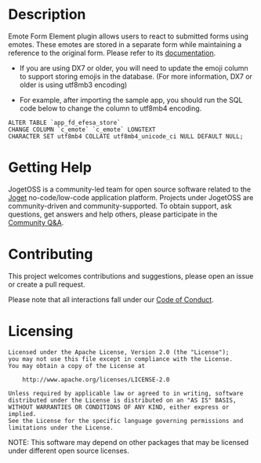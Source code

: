 # Description

Emote Form Element plugin allows users to react to submitted forms using emotes. These emotes are stored in a separate form while maintaining a reference to the original form. Please refer to its [documentation](https://dev.joget.org/community/display/SANDBOX2/Emote+Form+Element).

* If you are using DX7 or older, you will need to update the emoji column to support storing emojis in the database. (For more information, DX7 or older is using utf8mb3 encoding)

* For example, after importing the sample app, you should run the SQL code below to change the column to utf8mb4 encoding.

```
ALTER TABLE `app_fd_efesa_store` 
CHANGE COLUMN `c_emote` `c_emote` LONGTEXT 
CHARACTER SET utf8mb4 COLLATE utf8mb4_unicode_ci NULL DEFAULT NULL;
```

# Getting Help

JogetOSS is a community-led team for open source software related to the [Joget](https://www.joget.org) no-code/low-code application platform.
Projects under JogetOSS are community-driven and community-supported.
To obtain support, ask questions, get answers and help others, please participate in the [Community Q&A](https://answers.joget.org/).

# Contributing

This project welcomes contributions and suggestions, please open an issue or create a pull request.

Please note that all interactions fall under our [Code of Conduct](https://github.com/jogetoss/repo-template/blob/main/CODE_OF_CONDUCT.md).

# Licensing

    Licensed under the Apache License, Version 2.0 (the "License");
    you may not use this file except in compliance with the License.
    You may obtain a copy of the License at

        http://www.apache.org/licenses/LICENSE-2.0

    Unless required by applicable law or agreed to in writing, software
    distributed under the License is distributed on an "AS IS" BASIS,
    WITHOUT WARRANTIES OR CONDITIONS OF ANY KIND, either express or implied.
    See the License for the specific language governing permissions and
    limitations under the License.

NOTE: This software may depend on other packages that may be licensed under different open source licenses.
